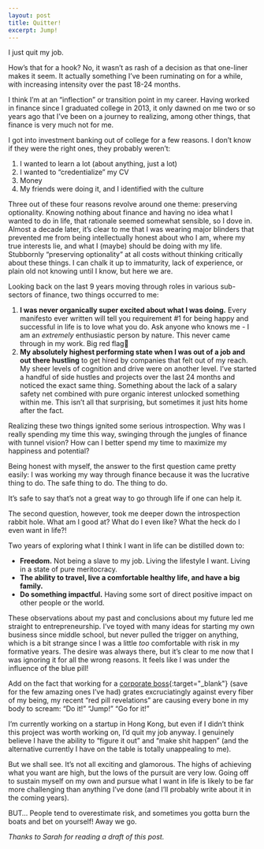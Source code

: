 ```yaml
---
layout: post
title: Quitter!
excerpt: Jump!
---
```

I just quit my job.

How’s that for a hook? No, it wasn’t as rash of a decision as that one-liner makes it seem. It actually something I’ve been ruminating on for a while, with increasing intensity over the past 18-24 months.

I think I’m at an “inflection” or transition point in my career. Having worked in finance since I graduated college in 2013, it only dawned on me two or so years ago that I’ve been on a journey to realizing, among other things, that finance is very much not for me. 

I got into investment banking out of college for a few reasons. I don’t know if they were the right ones, they probably weren’t: 

1. I wanted to learn a lot (about anything, just a lot)
2. I wanted to “credentialize” my CV
3. Money
4. My friends were doing it, and I identified with the culture

Three out of these four reasons revolve around one theme: preserving optionality. Knowing nothing about finance and having no idea what I wanted to do in life, that rationale seemed somewhat sensible, so I dove in. Almost a decade later, it’s clear to me that I was wearing major blinders that prevented me from being intellectually honest about who I am, where my true interests lie, and what I (maybe) should be doing with my life. Stubbornly “preserving optionality” at all costs without thinking critically about these things. I can chalk it up to immaturity, lack of experience, or plain old not knowing until I know, but here we are.

Looking back on the last 9 years moving through roles in various sub-sectors of finance, two things occurred to me: 

1. **I was never organically super excited about what I was doing.** Every manifesto ever written will tell you requirement #1 for being happy and successful in life is to love what you do. Ask anyone who knows me - I am an *extremely* enthusiastic person by nature. This never came through in my work. Big red flag🚩
2. **My absolutely highest performing state when I was out of a job and out there hustling** to get hired by companies that felt out of my reach. My sheer levels of cognition and drive were on another level. I’ve started a handful of side hustles and projects over the last 24 months and noticed the exact same thing. Something about the lack of a salary safety net combined with pure organic interest unlocked something within me. This isn’t all that surprising, but sometimes it just hits home after the fact.

Realizing these two things ignited some serious introspection. Why was I really spending my time this way, swinging through the jungles of finance with tunnel vision? How can I better spend my time to maximize my happiness and potential?

Being honest with myself, the answer to the first question came pretty easily: I was working my way through finance because it was the lucrative thing to do. The safe thing to do. The thing to do.

It’s safe to say that’s not a great way to go through life if one can help it.

The second question, however, took me deeper down the introspection rabbit hole. What am I good at? What do I even like? What the heck do I even want in life?!

Two years of exploring what I think I want in life can be distilled down to:

- **Freedom.** Not being a slave to my job. Living the lifestyle I want. Living in a state of pure meritocracy.
- **The ability to travel, live a comfortable healthy life, and have a big family.**
- **Do something impactful.** Having some sort of direct positive impact on other people or the world.

These observations about my past and conclusions about my future led me straight to entrepreneurship. I’ve toyed with many ideas for starting my own business since middle school, but never pulled the trigger on anything, which is a bit strange since I was a little *too* comfortable with risk in my formative years. The desire was always there, but it’s clear to me now that I was ignoring it for all the wrong reasons. It feels like I was under the influence of the blue pill!

Add on the fact that working for a [corporate boss](http://www.paulgraham.com/boss.html){:target="_blank"} (save for the few amazing ones I’ve had) grates excruciatingly against every fiber of my being, my recent “red pill revelations” are causing every bone in my body to scream: “Do it!” “Jump!” “Go for it!”

I’m currently working on a startup in Hong Kong, but even if I didn’t think this project was worth working on, I’d quit my job anyway. I genuinely believe I have the ability to “figure it out” and “make shit happen” (and the alternative currently I have on the table is totally unappealing to me). 

But we shall see. It’s not all exciting and glamorous. The highs of achieving what you want are high, but the lows of the pursuit are very low. Going off to sustain myself on my own and pursue what I want in life is likely to be far more challenging than anything I’ve done (and I’ll probably write about it in the coming years).

BUT… People tend to overestimate risk, and sometimes you gotta burn the boats and bet on yourself! Away we go.

<p id="thanks-text"><em>Thanks to Sarah for reading a draft of this post.